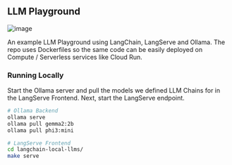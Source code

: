 ## LLM Playground

![image](https://github.com/user-attachments/assets/f23fb40b-6c5e-4b8f-b9bd-7bcd5b1edf2c)

An example LLM Playground using LangChain, LangServe and Ollama. The repo uses Dockerfiles so the same code can be easily deployed on Compute / Serverless services like Cloud Run.

### Running Locally

Start the Ollama server and pull the models we defined LLM Chains for in the LangServe Frontend. Next, start the LangServe endpoint.

```bash
# Ollama Backend
ollama serve
ollama pull gemma2:2b
ollama pull phi3:mini

# LangServe Frontend
cd langchain-local-llms/
make serve
```
